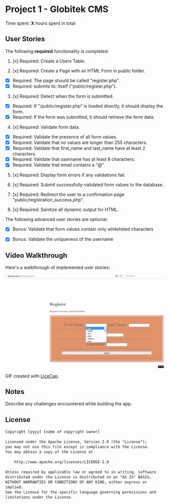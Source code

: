 # Project 1 - Globitek CMS

Time spent: **X** hours spent in total

## User Stories

The following **required** functionality is completed:

1. [x]  Required: Create a Users Table.

2. [x]  Required: Create a Page with an HTML Form in public folder.
  * [x]  Required: The page should be called "register.php".
  * [x]  Required: submits to: itself ("public/register.php").
 
3. [x]  Required:  Detect when the form is submitted.
  * [x] Required: If "/public/register.php" is loaded directly, it should display the form.
  * [x] Required: If the form was submitted, it should retrieve the form data.

4. [x]  Required: Validate form data.
  * [x] Required: Validate the presence of all form values.
  * [x] Required: Validate that no values are longer than 255 characters.
  * [x] Required: Validate that first_name and last_name have at least 2 characters.
  * [x] Required: Validate that username has at least 8 characters. 
  * [x] Required: Validate that email contains a "@".

5. [x]  Required: Display form errors if any validations fail.

6. [x] Required: Submit successfully-validated form values to the database.

7. [x] Required: Redirect the user to a confirmation page "public/registration_success.php".

8. [x] Required: Sanitize all dynamic output for HTML.

The following advanced user stories are optional:

* [x]  Bonus: Validate that form values contain only whitelisted characters

* [x]  Bonus: Validate the uniqueness of the username

## Video Walkthrough

Here's a walkthrough of implemented user stories:

<img src='https://github.com/t17711/web_security_Globitek_CMS/raw/master/walkthrough.gif' title='Video Walkthrough' width='' alt='Video Walkthrough' />

GIF created with [LiceCap](http://www.cockos.com/licecap/).

## Notes

Describe any challenges encountered while building the app.

## License

    Copyright [yyyy] [name of copyright owner]

    Licensed under the Apache License, Version 2.0 (the "License");
    you may not use this file except in compliance with the License.
    You may obtain a copy of the License at

        http://www.apache.org/licenses/LICENSE-2.0

    Unless required by applicable law or agreed to in writing, software
    distributed under the License is distributed on an "AS IS" BASIS,
    WITHOUT WARRANTIES OR CONDITIONS OF ANY KIND, either express or implied.
    See the License for the specific language governing permissions and
    limitations under the License.
